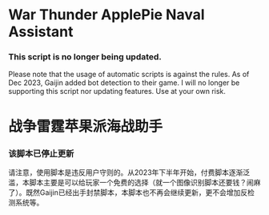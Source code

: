 # War Thunder ApplePie Naval Assistant
### This script is no longer being updated.
Please note that the usage of automatic scripts is against the rules. As of Dec 2023, Gaijin added bot detection to their game. I will no longer be supporting this script nor updating features. Use at your own risk.

# 战争雷霆苹果派海战助手
### 该脚本已停止更新
请注意，使用脚本是违反用户守则的。从2023年下半年开始，付费脚本逐渐泛滥，本脚本主要是可以给玩家一个免费的选择（就一个图像识别脚本还要钱？闹麻了）。既然Gaijin已经出手封禁脚本，本脚本也不再会继续更新，更不会增加反检测系统等。

